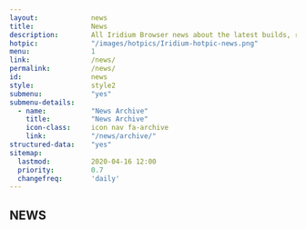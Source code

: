 ```yaml
---	
layout:				news
title: 				News
description: 		All Iridium Browser news about the latest builds, releases, bug fixes and much more.
hotpic: 			"/images/hotpics/Iridium-hotpic-news.png"
menu:				1
link:				/news/
permalink:			/news/
id:					news
style:				style2
submenu:			"yes"
submenu-details:
  - name:			"News Archive"
    title:			"News Archive"
    icon-class:		icon nav fa-archive
    link:			"/news/archive/"
structured-data:	"yes"
sitemap:
  lastmod:			2020-04-16 12:00
  priority:			0.7
  changefreq:		'daily'
---
```

## NEWS #